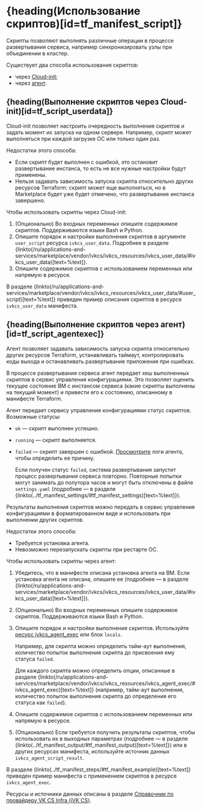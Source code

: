 # {heading(Использование скриптов)[id=tf_manifest_script]}

Скрипты позволяют выполнять различные операции в процессе развертывания сервиса, например синхронизировать узлы при объединении в кластер.

Существует два способа использования скриптов:

- через [Cloud-init](/ru/applications-and-services/marketplace/vendor/ibservice_add/ib_image_create/ib_image_requirements);
- через [агент](/ru/applications-and-services/marketplace/vendor/ibservice_add/ib_image_create/ib_image_agent).

## {heading(Выполнение скриптов через Cloud-init)[id=tf_script_userdata]}

Cloud-init позволяет настроить очередность выполнения скриптов и задать момент их запуска на одном сервере. Например, скрипт может выполняться при каждой загрузке ОС или только один раз.

Недостатки этого способа:

- Если скрипт будет выполнен с ошибкой, это остановит развертывание инстанса, то есть не все нужные настройки будут применены.
- Нельзя задавать зависимость запуска скрипта относительно других ресурсов Terraform: скрипт может еще выполняться, но в Marketplace будет уже будет отмечено, что развертывание инстанса завершено.

Чтобы использовать скрипты через Cloud-init:

1. (Опционально) Во входных переменных опишите содержимое скриптов. Поддерживаются языки Bash и Python.
1. Опишите порядок и настройки выполнения скриптов в аргументе `user_script` ресурса `ivkcs_user_data`. Подробнее в разделе {linkto(/ru/applications-and-services/marketplace/vendor/ivkcs/ivkcs_resources/ivkcs_user_data/#ivkcs_user_data)[text=%text]}.
1. Опишите содержимое скриптов с использованием переменных или напрямую в ресурсе. 

В разделе {linkto(/ru/applications-and-services/marketplace/vendor/ivkcs/ivkcs_resources/ivkcs_user_data/#user_script)[text=%text]} приведен пример описания скриптов в ресурсе `ivkcs_user_data` манифеста.

## {heading(Выполнение скриптов через агент)[id=tf_script_agentexec]}

Агент позволяет задавать зависимость запуска скрипта относительно других ресурсов Terraform, устанавливать таймаут, контролировать коды выхода и останавливать развертывание приложения при ошибках.

В процессе развертывания сервиса агент передает хеш выполненных скриптов в сервис управления конфигурациями. Это позволяет оценить текущее состояние ВМ с инстансом сервиса (какие скрипты выполнены на текущий момент) и привести его к состоянию, описанному в манифесте Terraform.

Агент передает сервису управления конфигурациями статус скриптов. Возможные статусы:

- `ok` — скрипт выполнен успешно.
- `running` — скрипт выполняется.
- `failed` — скрипт завершен с ошибкой. [Просмотрите](../../ibservice_upload/ibservice_upload_deploysystemtest/#agent_log) логи агента, чтобы определить ее причину.

   Если получен статус `failed`, система развертывания запустит процесс развертывания сервиса повторно. Повторные попытки могут занимать до полутора часов и могут быть отключены в файле `settings.yaml` (подробнее — в разделе {linkto(../tf_manifest_settings/#tf_manifest_settings)[text=%text]}).

Результаты выполнения скриптов можно передать в сервис управления конфигурациями в форматированном виде и использовать при выполнении других скриптов.

Недостатки этого способа:

- Требуется установка агента.
- Невозможно перезапускать скрипты при рестарте ОС.

Чтобы использовать скрипты через агент:

1. Убедитесь, что в манифесте описана установка агента на ВМ. Если установка агента не описана, опишите ее (подробнее — в разделе {linkto(/ru/applications-and-services/marketplace/vendor/ivkcs/ivkcs_resources/ivkcs_user_data/#ivkcs_user_data)[text=%text]}).
1. (Опционально) Во входных переменных опишите содержимое скриптов. Поддерживаются языки Bash и Python.
1. Опишите порядок и настройки выполнения скриптов. Используйте [ресурс ivkcs_agent_exec](/ru/applications-and-services/marketplace/vendor/ivkcs/ivkcs_resources/ivkcs_agent_exec) или блок `locals`.

   Например, для скрипта можно определить тайм-аут выполнения, количество попыток выполнения скрипта до присвоения ему статуса `failed`.

   Для каждого скрипта можно определить опции, описанные в разделе {linkto(/ru/applications-and-services/marketplace/vendor/ivkcs/ivkcs_resources/ivkcs_agent_exec/#ivkcs_agent_exec)[text=%text]} (например, тайм-аут выполнения, количество попыток выполнения скрипта до определения его статуса как `failed`).
1. Опишите содержимое скриптов с использованием переменных или напрямую в ресурсе.
1. (Опционально) Если требуется получить результаты скриптов, чтобы использовать их в выходных параметрах (подробнее — в разделе {linkto(../tf_manifest_output/#tf_manifest_output)[text=%text]}) или в других ресурсах манифеста, используйте источник данных `ivkcs_agent_script_result`.

В разделе {linkto(../tf_manifest_steps/#tf_manifest_example)[text=%text]} приведен пример манифеста с применением скриптов в ресурсе `ivkcs_agent_exec`.

<info>

Ресурсы и источники данных описаны в разделе [Справочник по провайдеру VK CS Infra (iVK CS)](../../../ivkcs).

</info>
